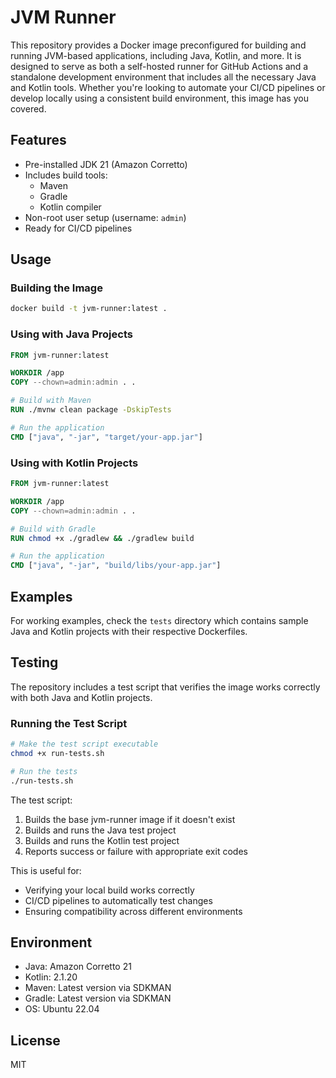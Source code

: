 # JVM Runner

This repository provides a Docker image preconfigured for building and running JVM-based applications, including Java, Kotlin, and more. It is designed to serve as both a self-hosted runner for GitHub Actions and a standalone development environment that includes all the necessary Java and Kotlin tools. Whether you're looking to automate your CI/CD pipelines or develop locally using a consistent build environment, this image has you covered.
## Features

- Pre-installed JDK 21 (Amazon Corretto)
- Includes build tools:
  - Maven
  - Gradle
  - Kotlin compiler
- Non-root user setup (username: `admin`)
- Ready for CI/CD pipelines

## Usage

### Building the Image

```bash
docker build -t jvm-runner:latest .
```

### Using with Java Projects

```dockerfile
FROM jvm-runner:latest

WORKDIR /app
COPY --chown=admin:admin . .

# Build with Maven
RUN ./mvnw clean package -DskipTests

# Run the application
CMD ["java", "-jar", "target/your-app.jar"]
```

### Using with Kotlin Projects

```dockerfile
FROM jvm-runner:latest

WORKDIR /app
COPY --chown=admin:admin . .

# Build with Gradle
RUN chmod +x ./gradlew && ./gradlew build

# Run the application
CMD ["java", "-jar", "build/libs/your-app.jar"]
```

## Examples

For working examples, check the `tests` directory which contains sample Java and Kotlin projects with their respective Dockerfiles.

## Testing

The repository includes a test script that verifies the image works correctly with both Java and Kotlin projects.

### Running the Test Script

```bash
# Make the test script executable
chmod +x run-tests.sh

# Run the tests
./run-tests.sh
```

The test script:
1. Builds the base jvm-runner image if it doesn't exist
2. Builds and runs the Java test project
3. Builds and runs the Kotlin test project
4. Reports success or failure with appropriate exit codes

This is useful for:
- Verifying your local build works correctly
- CI/CD pipelines to automatically test changes
- Ensuring compatibility across different environments

## Environment

- Java: Amazon Corretto 21
- Kotlin: 2.1.20
- Maven: Latest version via SDKMAN
- Gradle: Latest version via SDKMAN
- OS: Ubuntu 22.04

## License

MIT